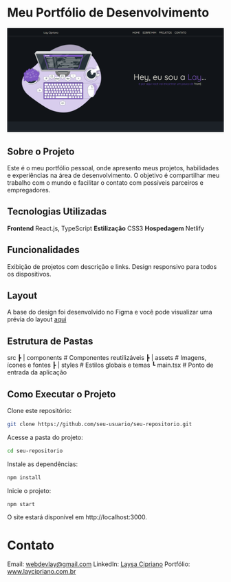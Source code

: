 # Meu Portfólio de Desenvolvimento

<img src="/src/assets/img/portfolio.png">

## Sobre o Projeto
Este é o meu portfólio pessoal, onde apresento meus projetos, habilidades e experiências na área de desenvolvimento. O objetivo é compartilhar meu trabalho com o mundo e facilitar o contato com possíveis parceiros e empregadores.

## Tecnologias Utilizadas
**Frontend** React.js, TypeScript
**Estilização** CSS3 
**Hospedagem** Netlify

## Funcionalidades
Exibição de projetos com descrição e links.
Design responsivo para todos os dispositivos.

## Layout
A base do design foi desenvolvido no Figma e você pode visualizar uma prévia do layout [aqui](https://www.figma.com/proto/QqpvQFvGa3nmwxT9CyexWi/mockup---portfolio?node-id=0-1&t=LkKiHWaYQ07mbXug-1)

## Estrutura de Pastas

 src
 ┣ | components  # Componentes reutilizáveis
 ┣ | assets      # Imagens, ícones e fontes
 ┣ | styles      # Estilos globais e temas
 ┗ main.tsx      # Ponto de entrada da aplicação
## Como Executar o Projeto
Clone este repositório:
~~~bash
git clone https://github.com/seu-usuario/seu-repositorio.git
~~~
Acesse a pasta do projeto:
~~~bash
cd seu-repositorio
~~~
Instale as dependências:
~~~bash
npm install
~~~
Inicie o projeto:
~~~bash
npm start
~~~
O site estará disponível em http://localhost:3000.

# Contato
Email: webdevlay@gmail.com
LinkedIn: [Laysa Cipriano](https://br.linkedin.com/in/lay-cipriano)
Portfólio: www.laycipriano.com.br
